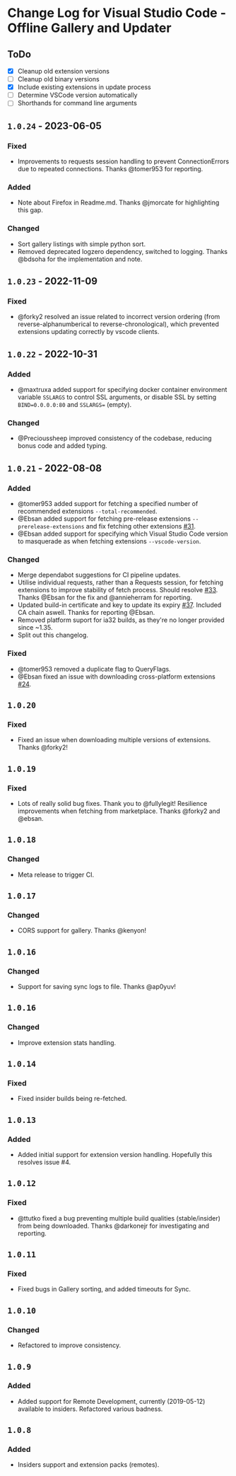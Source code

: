 # Change Log for Visual Studio Code - Offline Gallery and Updater

## ToDo
- [X] Cleanup old extension versions
- [ ] Cleanup old binary versions
- [X] Include existing extensions in update process
- [ ] Determine VSCode version automatically
- [ ] Shorthands for command line arguments

## `1.0.24` - 2023-06-05
### Fixed
- Improvements to requests session handling to prevent ConnectionErrors due to repeated connections. Thanks @tomer953 for reporting.

### Added
- Note about Firefox in Readme.md. Thanks @jmorcate for highlighting this gap.

### Changed
- Sort gallery listings with simple python sort.
- Removed deprecated logzero dependency, switched to logging. Thanks @bdsoha for the implementation and note.

## `1.0.23` - 2022-11-09
### Fixed
- @forky2 resolved an issue related to incorrect version ordering (from reverse-alphanumberical to reverse-chronological), which prevented extensions updating correctly by vscode clients.

## `1.0.22` - 2022-10-31
### Added
- @maxtruxa added support for specifying docker container environment variable `SSLARGS` to control SSL arguments, or disable SSL by setting `BIND=0.0.0.0:80` and `SSLARGS=` (empty).

### Changed
- @Precioussheep improved consistency of the codebase, reducing bonus code and added typing.

## `1.0.21` - 2022-08-08
### Added
- @tomer953 added support for fetching a specified number of recommended extensions `--total-recommended`.
- @Ebsan added support for fetching pre-release extensions `--prerelease-extensions` and fix fetching other extensions [#31](https://github.com/LOLINTERNETZ/vscodeoffline/issues/31).
- @Ebsan added support for specifying which Visual Studio Code version to masquerade as when fetching extensions `--vscode-version`.

### Changed
- Merge dependabot suggestions for CI pipeline updates.
- Utilise individual requests, rather than a Requests session, for fetching extensions to improve stability of fetch process. Should resolve [#33](https://github.com/LOLINTERNETZ/vscodeoffline/issues/33). Thanks @Ebsan for the fix and @annieherram for reporting.
- Updated build-in certificate and key to update its expiry [#37](https://github.com/LOLINTERNETZ/vscodeoffline/issues/37). Included CA chain aswell. Thanks for reporting @Ebsan.
- Removed platform suport for ia32 builds, as they're no longer provided since ~1.35.
- Split out this changelog.

### Fixed
- @tomer953 removed a duplicate flag to QueryFlags.
- @Ebsan fixed an issue with downloading cross-platform extensions [#24](https://github.com/LOLINTERNETZ/vscodeoffline/issues/24).

## `1.0.20`
### Fixed
- Fixed an issue when downloading multiple versions of extensions. Thanks @forky2!

## `1.0.19`
### Fixed
- Lots of really solid bug fixes. Thank you to @fullylegit! Resilience improvements when fetching from marketplace. Thanks @forky2 and @ebsan.

## `1.0.18`
### Changed
- Meta release to trigger CI.

## `1.0.17`
### Changed
- CORS support for gallery. Thanks @kenyon!

## `1.0.16`
### Changed
- Support for saving sync logs to file. Thanks @ap0yuv!

## `1.0.16`
### Changed
- Improve extension stats handling.

## `1.0.14`
### Fixed
- Fixed insider builds being re-fetched.

## `1.0.13`
### Added
- Added initial support for extension version handling. Hopefully this resolves issue #4.

## `1.0.12`
### Fixed
- @ttutko fixed a bug preventing multiple build qualities (stable/insider) from being downloaded. Thanks @darkonejr for investigating and reporting.

## `1.0.11`
### Fixed
- Fixed bugs in Gallery sorting, and added timeouts for Sync.

## `1.0.10`
### Changed
- Refactored to improve consistency.

## `1.0.9`
### Added
- Added support for Remote Development, currently (2019-05-12) available to insiders. Refactored various badness.

## `1.0.8`
### Added
- Insiders support and extension packs (remotes).
